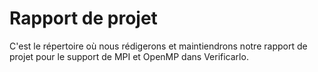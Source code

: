 # Rapport de projet

C'est le répertoire où nous rédigerons et maintiendrons notre rapport de projet pour le support de MPI et OpenMP dans Verificarlo.
